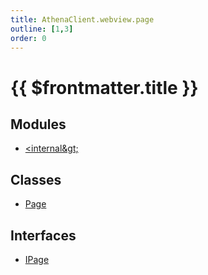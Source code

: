 ```yaml
---
title: AthenaClient.webview.page
outline: [1,3]
order: 0
---
```


# {{ $frontmatter.title }}


## Modules

- [&lt;internal\&gt;](client_webview_page__internal_.md)

## Classes

- [Page](../classes/client_webview_page_Page.md)

## Interfaces

- [IPage](../interfaces/client_webview_page_IPage.md)
